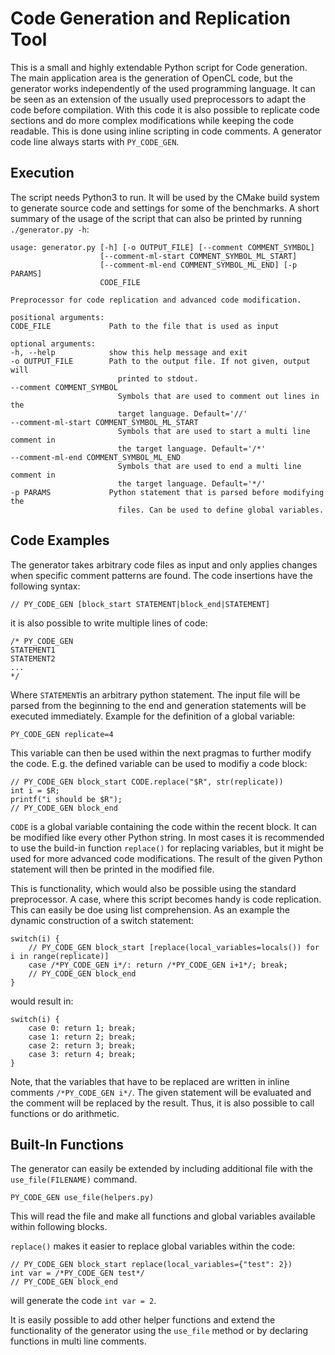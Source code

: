 # Code Generation and Replication Tool

This is a small and highly extendable Python script for Code generation.
The main application area is the generation of OpenCL code, but the generator works independently of the used programming language.
It can be seen as an extension of the usually used preprocessors to adapt the code before compilation.
With this code it is also possible to replicate code sections and do more complex modifications while keeping the code readable.
This is done using inline scripting in code comments.
A generator code line always starts with `PY_CODE_GEN`.

## Execution

The script needs Python3 to run.
It will be used by the CMake build system to generate source code and settings for some of the benchmarks.
A short summary of the usage of the script that can also be printed by running `./generator.py -h`:

    usage: generator.py [-h] [-o OUTPUT_FILE] [--comment COMMENT_SYMBOL]
                        [--comment-ml-start COMMENT_SYMBOL_ML_START]
                        [--comment-ml-end COMMENT_SYMBOL_ML_END] [-p PARAMS]
                        CODE_FILE

    Preprocessor for code replication and advanced code modification.

    positional arguments:
    CODE_FILE             Path to the file that is used as input

    optional arguments:
    -h, --help            show this help message and exit
    -o OUTPUT_FILE        Path to the output file. If not given, output will
                            printed to stdout.
    --comment COMMENT_SYMBOL
                            Symbols that are used to comment out lines in the
                            target language. Default='//'
    --comment-ml-start COMMENT_SYMBOL_ML_START
                            Symbols that are used to start a multi line comment in
                            the target language. Default='/*'
    --comment-ml-end COMMENT_SYMBOL_ML_END
                            Symbols that are used to end a multi line comment in
                            the target language. Default='*/'
    -p PARAMS             Python statement that is parsed before modifying the
                            files. Can be used to define global variables.



## Code Examples

The generator takes arbitrary code files as input and only applies changes when specific comment patterns are found.
The code insertions have the following syntax:

    // PY_CODE_GEN [block_start STATEMENT|block_end|STATEMENT]

it is also possible to write multiple lines of code:

    /* PY_CODE_GEN 
    STATEMENT1
    STATEMENT2
    ...
    */

Where `STATEMENT`is an arbitrary python statement.
The input file will be parsed from the beginning to the end and generation statements will be executed immediately.
Example for the definition of a global variable:

    PY_CODE_GEN replicate=4

This variable can then be used within the next pragmas to further modify the code.
E.g. the defined variable can be used to modifiy a code block:

    // PY_CODE_GEN block_start CODE.replace("$R", str(replicate))
    int i = $R;
    printf("i should be $R");
    // PY_CODE_GEN block_end 

`CODE` is a global variable containing the code within the recent block. It can be modified like every other Python string.
In most cases it is recommended to use the build-in function `replace()` for replacing variables, but it might be used for more advanced code modifications.
The result of the given Python statement will then be printed in the modified file.

This is functionality, which would also be possible using the standard preprocessor.
A case, where this script becomes handy is code replication.
This can easily be doe using list comprehension.
As an example the dynamic construction of a switch statement:

    switch(i) {
        // PY_CODE_GEN block_start [replace(local_variables=locals()) for i in range(replicate)]
        case /*PY_CODE_GEN i*/: return /*PY_CODE_GEN i+1*/; break;
        // PY_CODE_GEN block_end 
    }

would result in:

    switch(i) {
        case 0: return 1; break;
        case 1: return 2; break;
        case 2: return 3; break;
        case 3: return 4; break;
    }

Note, that the variables that have to be replaced are written in inline comments `/*PY_CODE_GEN i*/`.
The given statement will be evaluated and the comment will be replaced by the result.
Thus, it is also possible to call functions or do arithmetic.

## Built-In Functions

The generator can easily be extended by including additional file with the `use_file(FILENAME)` command.

    PY_CODE_GEN use_file(helpers.py)

This will read the file and make all functions and global variables available within following blocks.

`replace()` makes it easier to replace global variables within the code:

    // PY_CODE_GEN block_start replace(local_variables={"test": 2})
    int var = /*PY_CODE_GEN test*/
    // PY_CODE_GEN block_end

will generate the code `int var = 2`.

It is easily possible to add other helper functions and extend the functionality of the generator using the `use_file` method
or by declaring functions in multi line comments.
